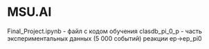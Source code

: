 # MSU.AI

Final_Project.ipynb - файл с кодом обучения 
clasdb_pi_0_p - часть экспериментальных данных (5 000 событий) реакции ep->ep_pi0

